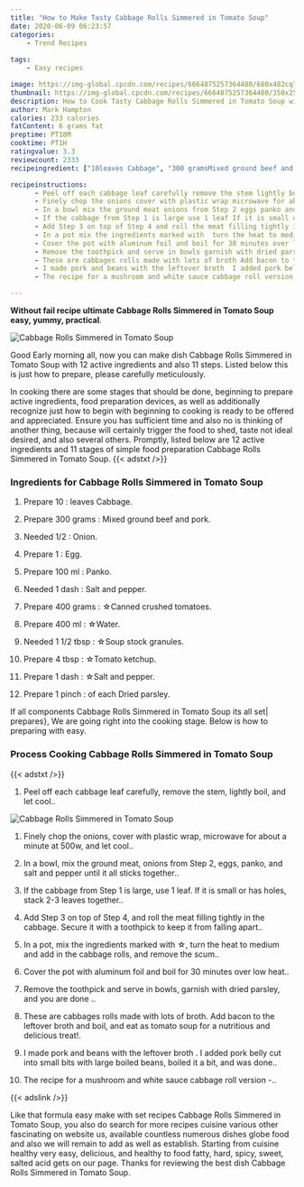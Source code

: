 ```yaml
---
title: "How to Make Tasty Cabbage Rolls Simmered in Tomato Soup"
date: 2020-06-09 06:23:57
categories:
    - Trend Recipes
    
tags:
    - Easy recipes

image: https://img-global.cpcdn.com/recipes/6664875257364480/680x482cq70/cabbage-rolls-simmered-in-tomato-soup-recipe-main-photo.jpg
thumbnail: https://img-global.cpcdn.com/recipes/6664875257364480/350x250cq70/cabbage-rolls-simmered-in-tomato-soup-recipe-main-photo.jpg
description: How to Cook Tasty Cabbage Rolls Simmered in Tomato Soup with 12 ingredients and 11 stages of easy cooking.
author: Mark Hampton
calories: 233 calories
fatContent: 6 grams fat
preptime: PT18M
cooktime: PT1H
ratingvalue: 3.3
reviewcount: 2333
recipeingredient: ["10leaves Cabbage", "300 gramsMixed ground beef and pork", "1/2Onion", "1Egg", "100 mlPanko", "1 dashSalt and pepper", "400 gramsCanned crushed tomatoes", "400 mlWater", "1 1/2 tbspSoup stock granules", "4 tbspTomato ketchup", "1 dashSalt and pepper", "1 pinchof each Dried parsley"]

recipeinstructions: 
      - Peel off each cabbage leaf carefully remove the stem lightly boil and let cool 
      - Finely chop the onions cover with plastic wrap microwave for about a minute at 500w and let cool 
      - In a bowl mix the ground meat onions from Step 2 eggs panko and salt and pepper until it all sticks together 
      - If the cabbage from Step 1 is large use 1 leaf If it is small or has holes stack 23 leaves together 
      - Add Step 3 on top of Step 4 and roll the meat filling tightly in the cabbage Secure it with a toothpick to keep it from falling apart 
      - In a pot mix the ingredients marked with  turn the heat to medium and add in the cabbage rolls and remove the scum 
      - Cover the pot with aluminum foil and boil for 30 minutes over low heat 
      - Remove the toothpick and serve in bowls garnish with dried parsley and you are done  
      - These are cabbages rolls made with lots of broth Add bacon to the leftover broth and boil and eat as tomato soup for a nutritious and delicious treat 
      - I made pork and beans with the leftover broth  I added pork belly cut into small bits with large boiled beans boiled it a bit and was done 
      - The recipe for a mushroom and white sauce cabbage roll version 

---
```




**Without fail recipe ultimate Cabbage Rolls Simmered in Tomato Soup easy, yummy, practical**. 


![Cabbage Rolls Simmered in Tomato Soup](https://img-global.cpcdn.com/recipes/6664875257364480/680x482cq70/cabbage-rolls-simmered-in-tomato-soup-recipe-main-photo.jpg "Cabbage Rolls Simmered in Tomato Soup")




Good Early morning all, now you can make dish Cabbage Rolls Simmered in Tomato Soup with 12 active ingredients and also 11 steps. Listed below this is just how to prepare, please carefully meticulously.

In cooking there are some stages that should be done, beginning to prepare active ingredients, food preparation devices, as well as additionally recognize just how to begin with beginning to cooking is ready to be offered and appreciated. Ensure you has sufficient time and also no is thinking of another thing, because will certainly trigger the food to shed, taste not ideal desired, and also several others. Promptly, listed below are 12 active ingredients and 11 stages of simple food preparation Cabbage Rolls Simmered in Tomato Soup.
{{< adstxt />}}

### Ingredients for Cabbage Rolls Simmered in Tomato Soup


1. Prepare 10 : leaves Cabbage.

1. Prepare 300 grams : Mixed ground beef and pork.

1. Needed 1/2 : Onion.

1. Prepare 1 : Egg.

1. Prepare 100 ml : Panko.

1. Needed 1 dash : Salt and pepper.

1. Prepare 400 grams : ☆Canned crushed tomatoes.

1. Prepare 400 ml : ☆Water.

1. Needed 1 1/2 tbsp : ☆Soup stock granules.

1. Prepare 4 tbsp : ☆Tomato ketchup.

1. Prepare 1 dash : ☆Salt and pepper.

1. Prepare 1 pinch : of each Dried parsley.



If all components Cabbage Rolls Simmered in Tomato Soup its all set| prepares}, We are going right into the cooking stage. Below is how to preparing with easy.

### Process Cooking Cabbage Rolls Simmered in Tomato Soup

{{< adstxt />}}


1. Peel off each cabbage leaf carefully, remove the stem, lightly boil, and let cool..



![Cabbage Rolls Simmered in Tomato Soup](https://img-global.cpcdn.com/steps/5619083033706496/160x128cq70/cabbage-rolls-simmered-in-tomato-soup-recipe-step-1-photo.jpg" "Cabbage Rolls Simmered in Tomato Soup")



1. Finely chop the onions, cover with plastic wrap, microwave for about a minute at 500w, and let cool..



1. In a bowl, mix the ground meat, onions from Step 2, eggs, panko, and salt and pepper until it all sticks together..



1. If the cabbage from Step 1 is large, use 1 leaf. If it is small or has holes, stack 2-3 leaves together..



1. Add Step 3 on top of Step 4, and roll the meat filling tightly in the cabbage. Secure it with a toothpick to keep it from falling apart..



1. In a pot, mix the ingredients marked with ☆, turn the heat to medium and add in the cabbage rolls, and remove the scum..



1. Cover the pot with aluminum foil and boil for 30 minutes over low heat..



1. Remove the toothpick and serve in bowls, garnish with dried parsley, and you are done ..



1. These are cabbages rolls made with lots of broth. Add bacon to the leftover broth and boil, and eat as tomato soup for a nutritious and delicious treat!.



1. I made pork and beans with the leftover broth . I added pork belly cut into small bits with large boiled beans, boiled it a bit, and was done..



1. The recipe for a mushroom and white sauce cabbage roll version -..





{{< adslink />}}

Like that formula easy make with set recipes Cabbage Rolls Simmered in Tomato Soup, you also do search for more recipes cuisine various other fascinating on website us, available countless numerous dishes globe food and also we will remain to add as well as establish. Starting from cuisine healthy very easy, delicious, and healthy to food fatty, hard, spicy, sweet, salted acid gets on our page. Thanks for reviewing the best dish Cabbage Rolls Simmered in Tomato Soup.
